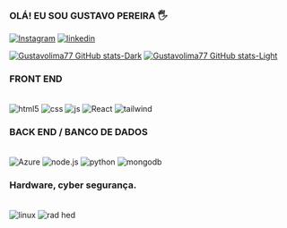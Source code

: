 
### OLÁ! EU SOU GUSTAVO PEREIRA 🖐️

[![Instagram](	https://img.shields.io/badge/Instagram-E4405F?style=for-the-badge&logo=instagram&logoColor=white)](https://instagram.com/_guga.l)
[![linkedin](	https://img.shields.io/badge/LinkedIn-0077B5?style=for-the-badge&logo=linkedin&logoColor=white)](https://linkedin.com/in/gustavop-lima)


[![Gustavolima77 GitHub stats-Dark](https://github-readme-stats.vercel.app/api?username=Gustavolima77&show_icons=true&theme=dark#gh-dark-mode-only)](https://github.com/anuraghazra/github-readme-stats#gh-dark-mode-only)
[![Gustavolima77 GitHub stats-Light](https://github-readme-stats.vercel.app/api?username=Gustavolima77&show_icons=true&theme=default#gh-light-mode-only)](https://github.com/anuraghazra/github-readme-stats#gh-light-mode-only)

### FRONT END

<div style="display: inline_block"><br/>
<img align="center" alt="html5" src="https://img.shields.io/badge/HTML-239120?style=for-the-badge&logo=html5&logoColor=white" />
<img align="center" alt="css" src="https://img.shields.io/badge/CSS3-1572B6?style=for-the-badge&logo=css3&logoColor=white"/>
<img align="center" alt="js" src="https://img.shields.io/badge/JavaScript-F7DF1E?style=for-the-badge&logo=javascript&logoColor=black" />
<img align="center" alt="React" src="https://img.shields.io/badge/React-20232A?style=for-the-badge&logo=react&logoColor=61DAFB" />
  <img align="center" alt="tailwind" src="https://img.shields.io/badge/Tailwind_CSS-38B2AC?style=for-the-badge&logo=tailwind-css&logoColor=white" />
<div>

### BACK END / BANCO DE DADOS

<div style="display: inline_block"><br/>
<img align="center" alt="Azure" src="https://img.shields.io/badge/Microsoft_Azure-0089D6?style=for-the-badge&logo=microsoft-azure&logoColor=white" />
<img align="center" alt="node.js" src="https://img.shields.io/badge/Node.js-43853D?style=for-the-badge&logo=node.js&logoColor=white" />
<img align= "center"alt=python src="https://img.shields.io/badge/Python-14354C?style=for-the-badge&logo=python&logoColor=white" />
<img align= "center"alt=mongodb src="https://img.shields.io/badge/MongoDB-4EA94B?style=for-the-badge&logo=mongodb&logoColor=white" /><div>

### Hardware, cyber segurança.

<div style="display: inline_block"><br/>
<img align="center" alt="linux" src="https://img.shields.io/badge/Linux-FCC624?style=for-the-badge&logo=linux&logoColor=black" />
<img align="center" alt="rad hed" src="https://img.shields.io/badge/Red%20Hat-EE0000?style=for-the-badge&logo=redhat&logoColor=white" /></div>



